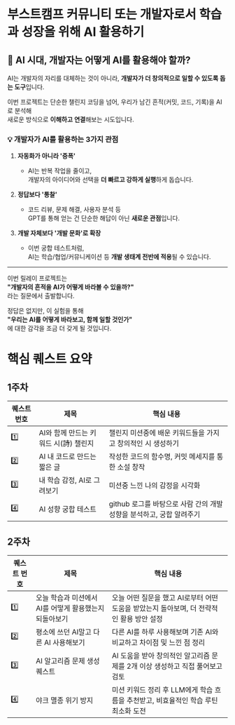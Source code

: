 # 부스트캠프 커뮤니티 또는 개발자로서 학습과 성장을 위해 AI 활용하기

## 🤖 AI 시대, 개발자는 어떻게 AI를 활용해야 할까?

AI는 개발자의 자리를 대체하는 것이 아니라, **개발자가 더 창의적으로 일할 수 있도록 돕는 도구**입니다.

이번 프로젝트는 단순한 챌린지 코딩을 넘어,
우리가 남긴 흔적(커밋, 코드, 기록)을 AI로 분석해  
새로운 방식으로 **이해하고 연결**해보는 시도입니다.

### 💡 개발자가 AI를 활용하는 3가지 관점

1. **자동화가 아니라 '증폭'**

   - AI는 반복 작업을 줄이고,  
     개발자의 아이디어와 선택을 **더 빠르고 강하게 실행**하게 돕습니다.

2. **정답보다 '통찰'**

   - 코드 리뷰, 문제 해결, 사용자 분석 등  
     GPT를 통해 얻는 건 단순한 해답이 아닌 **새로운 관점**입니다.

3. **개발 자체보다 '개발 문화'로 확장**
   - 이번 궁합 테스트처럼,  
     AI는 학습/협업/커뮤니케이션 등 **개발 생태계 전반에 적용**될 수 있습니다.

---

이번 릴레이 프로젝트는  
**"개발자의 흔적을 AI가 어떻게 바라볼 수 있을까?"**  
라는 질문에서 출발합니다.

정답은 없지만, 이 실험을 통해  
**"우리는 AI를 어떻게 바라보고, 함께 일할 것인가"**  
에 대한 감각을 조금 더 갖게 될 것입니다.

# 핵심 퀘스트 요약

## 1주차

| 퀘스트 번호 | 제목                                  | 핵심 내용                                                            |
| ----------- | ------------------------------------- | -------------------------------------------------------------------- |
| 1️⃣          | AI와 함께 만드는 키워드 시(詩) 챌린지 | 챌린지 미션중에 배운 키워드들을 가지고 창의적인 시 생성하기          |
| 2️⃣          | AI 내 코드로 만드는 짧은 글           | 작성한 코드의 함수명, 커밋 메세지를 통한 소설 창작                   |
| 3️⃣          | 내 학습 감정, AI로 그려보기           | 미션중 느낀 나의 감정을 시각화                                       |
| 4️⃣️         | AI 성향 궁합 테스트                   | github 로그를 바탕으로 사람 간의 개발 성향을 분석하고, 궁합 알려주기 |


## 2주차

| 퀘스트 번호 | 제목                                       | 핵심 내용                                                                 |
|-------------|--------------------------------------------|--------------------------------------------------------------------------|
| 1️⃣ | 오늘 학습과 미션에서 AI를 어떻게 활용했는지 되돌아보기 | 오늘 어떤 질문을 했고 AI로부터 어떤 도움을 받았는지 돌아보며, 더 전략적인 활용 방안 설정 |
| 2️⃣ | 평소에 쓰던 AI말고 다른 AI 사용해보기            | 다른 AI를 하루 사용해보며 기존 AI와 비교하고 차이점 및 느낀 점 정리                |
| 3️⃣ | AI 알고리즘 문제 생성 퀘스트                    | AI 도움을 받아 창의적인 알고리즘 문제를 2개 이상 생성하고 직접 풀어보고 검토         |
| 4️⃣️ | 야크 멸종 위기 방지                            | 미션 키워드 정리 후 LLM에게 학습 흐름을 추천받고, 비효율적인 학습 루틴 최소화 도전     |

